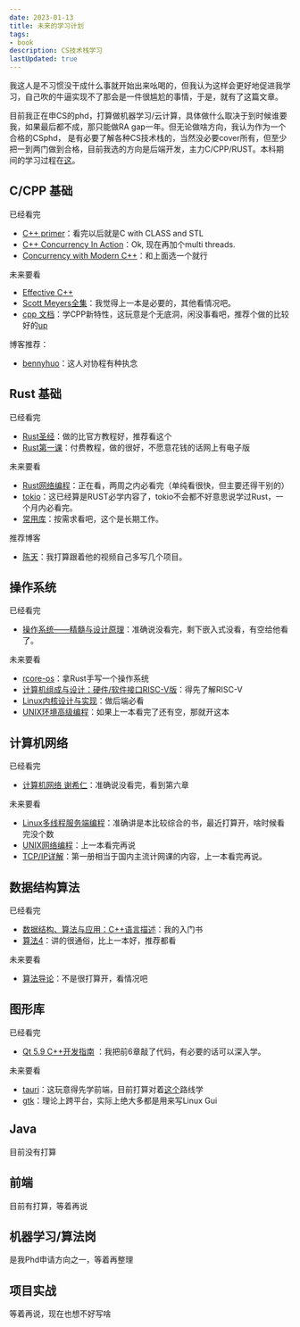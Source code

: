 ```yaml
---
date: 2023-01-13
title: 未来的学习计划
tags:
- book
description: CS技术栈学习
lastUpdated: true
---
```


我这人是不习惯没干成什么事就开始出来吆喝的，但我认为这样会更好地促进我学习，自己吹的牛逼实现不了那会是一件很尴尬的事情，于是，就有了这篇文章。

目前我正在申CS的phd，打算做机器学习/云计算，具体做什么取决于到时候谁要我，如果最后都不成，那只能做RA gap一年。但无论做啥方向，我认为作为一个合格的CSphd，
是有必要了解各种CS技术栈的，当然没必要cover所有，但至少把一到两门做到合格，目前我选的方向是后端开发，主力C/CPP/RUST。本科期间的学习过程在[这](https://charleschetty.github.io/blog/posts/shu.html)。

## C/CPP 基础

已经看完

- [C++ primer](https://book.douban.com/subject/25708312/)：看完以后就是C with CLASS and STL 
- [C++ Concurrency In Action](https://github.com/xiaoweiChen/CPP-Concurrency-In-Action-2ed-2019)：Ok, 现在再加个multi threads.
- [Concurrency with Modern C++](https://github.com/xiaoweiChen/Concurrency-with-Modern-Cpp)：和上面选一个就行

未来要看

- [Effective C++](https://book.douban.com/subject/1842426/)
- [Scott Meyers全集](https://book.douban.com/author/104680/)：我觉得上一本是必要的，其他看情况吧。
- [cpp 文档](https://zh.cppreference.com/w/cpp)：学CPP新特性，这玩意是个无底洞，闲没事看吧，推荐个做的比较好的[up](https://space.bilibili.com/1292761396)

博客推荐：
- [bennyhuo](https://www.bennyhuo.com/)：这人对协程有种执念

## Rust 基础

已经看完

- [Rust圣经](https://course.rs/about-book.html)：做的比官方教程好，推荐看这个
- [Rust第一课](https://github.com/tyrchen/geektime-rust)：付费教程，做的很好，不愿意花钱的话网上有电子版

未来要看

- [Rust网络编程](https://www.bilibili.com/video/BV1b54y1X7my?p=1)：正在看，两周之内必看完（单纯看很快，但主要还得干别的）
- [tokio](https://tokio.rs/)：这已经算是RUST必学内容了，tokio不会都不好意思说学过Rust，一个月内必看完。
- [常用库](https://blessed.rs/crates)：按需求看吧，这个是长期工作。

推荐博客

- [陈天](https://space.bilibili.com/39222989/)：我打算跟着他的视频自己多写几个项目。

## 操作系统

已经看完

- [操作系统――精髓与设计原理](https://item.jd.com/12703741.html)：准确说没看完，剩下嵌入式没看，有空给他看了。

未来要看

- [rcore-os](https://rcore-os.cn/rCore-Tutorial-Book-v3/)：拿Rust手写一个操作系统
- [计算机组成与设计：硬件/软件接口RISC-V版](https://item.jd.com/12887758.html)：得先了解RISC-V
- [Linux内核设计与实现](https://book.douban.com/subject/6097773/)：做后端必看
- [UNIX环境高级编程](https://book.douban.com/subject/1788421/)：如果上一本看完了还有空，那就开这本

## 计算机网络

已经看完

- [计算机网络 谢希仁](https://item.jd.com/13314046.html)：准确说没看完，看到第六章

未来要看

- [Linux多线程服务端编程](https://item.jd.com/13280784.html)：准确讲是本比较综合的书，最近打算开，啥时候看完没个数
- [UNIX网络编程](https://item.jd.com/13684602.html)：上一本看完再说
- [TCP/IP详解](https://item.jd.com/12504771.html)：第一册相当于国内主流计网课的内容，上一本看完再说。

## 数据结构算法

已经看完

- [数据结构、算法与应用：C++语言描述](https://item.jd.com/11678536.html)：我的入门书
- [算法4](https://item.jd.com/11098789.html)：讲的很通俗，比上一本好，推荐都看

未来要看

- [算法导论](https://item.jd.com/11144230.html)：不是很打算开，看情况吧

## 图形库

已经看完

- [Qt 5.9 C++开发指南](https://item.jd.com/13416896.html) ：我把前6章敲了代码，有必要的话可以深入学。

未来要看
- [tauri](https://tauri.app/)：这玩意得先学前端，目前打算对着[这个](https://web.qianguyihao.com/)路线学
- [gtk](https://www.gtk.org/)：理论上跨平台，实际上绝大多都是用来写Linux Gui

## Java

目前没有打算

## 前端

目前有打算，等着再说

## 机器学习/算法岗

是我Phd申请方向之一，等着再整理

## 项目实战

等着再说，现在也想不好写啥
